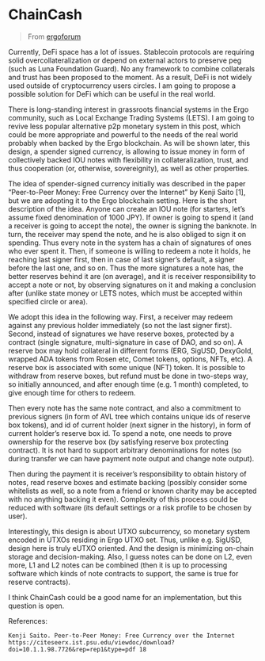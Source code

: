 # ChainCash

> From [ergoforum](https://www.ergoforum.org/t/chaincash-a-spender-signed-currency-on-ergo/4015)

Currently, DeFi space has a lot of issues. Stablecoin protocols are requiring solid overcollateralization or depend on external actors to preserve peg (such as Luna Foundation Guard). No any framework to combine collaterals and trust has been proposed to the moment. As a result, DeFi is not widely used outside of cryptocurrency users circles. I am going to propose a possible solution for DeFi which can be useful in the real world.

There is long-standing interest in grassroots financial systems in the Ergo community, such as Local Exchange Trading Systems (LETS). I am going to revive less popular alternative p2p monetary system in this post, which could be more appropriate and powerful to the needs of the real world probably when backed by the Ergo blockchain. As will be shown later, this design, a spender signed currency, is allowing to issue money in form of collectively backed IOU notes with flexibility in collateralization, trust, and thus cooperation (or, otherwise, sovereignity), as well as other properties.

The idea of spender-signed currency initially was described in the paper “Peer-to-Peer Money: Free Currency over the Internet” by Kenji Saito [1], but we are adopting it to the Ergo blockchain setting. Here is the short description of the idea. Anyone can create an IOU note (for starters, let’s assume fixed denomination of 1000 JPY). If owner is going to spend it (and a receiver is going to accept the note), the owner is signing the banknote. In turn, the receiver may spend the note, and he is also obliged to sign it on spending. Thus every note in the system has a chain of signatures of ones who ever spent it. Then, if someone is willing to redeem a note it holds, he reaching last signer first, then in case of last signer’s default, a signer before the last one, and so on. Thus the more signatures a note has, the better reserves behind it are (on average), and it is receiver responsibility to accept a note or not, by observing signatures on it and making a conclusion after (unlike state money or LETS notes, which must be accepted within specified circle or area).

We adopt this idea in the following way. First, a receiver may redeem against any previous holder immediately (so not the last signer first). Second, instead of signatures we have reserve boxes, protected by a contract (single signature, multi-signature in case of DAO, and so on).
A reserve box may hold collateral in different forms (ERG, SigUSD, DexyGold, wrapped ADA tokens from Rosen etc, Comet tokens, options, NFTs, etc). A reserve box is associated with some unique (NFT) token. It is possible to withdraw from reserve boxes, but refund must be done in two-steps way, so initially announced, and after enough time (e.g. 1 month) completed, to give enough time for others to redeem.

Then every note has the same note contract, and also a commitment to previous signers (in form of AVL tree which contains unique ids of reserve box tokens), and id of current holder (next signer in the history), in form of current holder’s reserve box id. To spend a note, one needs to prove ownership for the reserve box (by satisfying reserve box protecting contract). It is not hard to support arbitrary denominations for notes (so during transfer we can have payment note output and change note output).

Then during the payment it is receiver’s responsibility to obtain history of notes, read reserve boxes and estimate backing (possibly consider some whitelists as well, so a note from a friend or known charity may be accepted with no anything backing it even). Complexity of this process could be reduced with software (its default settings or a risk profile to be chosen by user).

Interestingly, this design is about UTXO subcurrency, so monetary system encoded in UTXOs residing in Ergo UTXO set. Thus, unlike e.g. SigUSD, design here is truly eUTXO oriented. And the design is minimizing on-chain storage and decision-making. Also, I guess notes can be done on L2, even more, L1 and L2 notes can be combined (then it is up to processing software which kinds of note contracts to support, the same is true for reserve contracts).

I think ChainCash could be a good name for an implementation, but this question is open.

References:

    Kenji Saito. Peer-to-Peer Money: Free Currency over the Internet https://citeseerx.ist.psu.edu/viewdoc/download?doi=10.1.1.98.7726&rep=rep1&type=pdf 18
